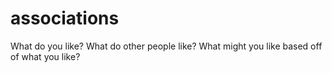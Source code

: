# associations
What do you like? What do other people like? What might you like based off of what you like?
